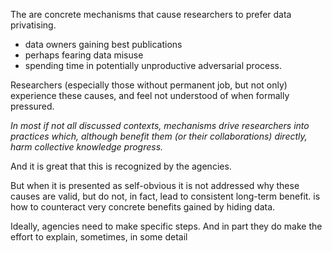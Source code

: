 The are concrete mechanisms that cause researchers to prefer data privatising.

* data owners gaining best publications
* perhaps fearing data misuse
* spending time in potentially unproductive adversarial process. 

Researchers (especially those without permanent job, but not only) experience these causes, and feel not understood of when formally pressured.

*In most if not all discussed contexts, mechanisms drive researchers into practices which, although benefit them (or their collaborations) directly, harm collective knowledge progress.*

And it is great that this is recognized by the agencies.

But when it is presented as self-obvious it is not addressed why these causes are valid, but do not, in fact, lead to consistent long-term benefit.
is how to counteract very concrete benefits gained by hiding data.

Ideally, agencies need to make specific steps. And in part they do
make the effort to explain, sometimes, in some detail
